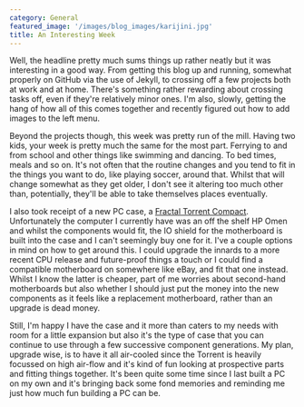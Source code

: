 ```yaml
---
category: General
featured_image: '/images/blog_images/karijini.jpg'
title: An Interesting Week
---
```

Well, the headline pretty much sums things up rather neatly but it was interesting in a good way. From getting this blog up and running, somewhat properly on GitHub via the use of Jekyll, to crossing off a few projects both at work and at home. There's something rather rewarding about crossing tasks off, even if they're relatively minor ones. I'm also, slowly, getting the hang of how all of this comes together and recently figured out how to add images to the left menu.

Beyond the projects though, this week was pretty run of the mill. Having two kids, your week is pretty much the same for the most part. Ferrying to and from school and other things like swimming and dancing. To bed times, meals and so on. It's not often that the routine changes and you tend to fit in the things you want to do, like playing soccer, around that. Whilst that will change somewhat as they get older, I don't see it altering too much other than, potentially, they'll be able to take themselves places eventually.

I also took receipt of a new PC case, a [Fractal Torrent Compact](https://www.fractal-design.com/products/cases/torrent/torrent-compact/black-tg-dark-tint/). Unfortunately the computer I currently have was an off the shelf HP Omen and whilst the components would fit, the IO shield for the motherboard is built into the case and I can't seemingly buy one for it. I've a couple options in mind on how to get around this. I could upgrade the innards to a more recent CPU release and future-proof things a touch or I could find a compatible motherboard on somewhere like eBay, and fit that one instead. Whilst I know the latter is cheaper, part of me worries about second-hand motherboards but also whether I should just put the money into the new components as it feels like a replacement motherboard, rather than an upgrade is dead money.

Still, I'm happy I have the case and it more than caters to my needs with room for a little expansion but also it's the type of case that you can continue to use through a few successive component generations. My plan, upgrade wise, is to have it all air-cooled since the Torrent is heavily focussed on high air-flow and it's kind of fun looking at prospective parts and fitting things together. It's been quite some time since I last built a PC on my own and it's bringing back some fond memories and reminding me just how much fun building a PC can be.
